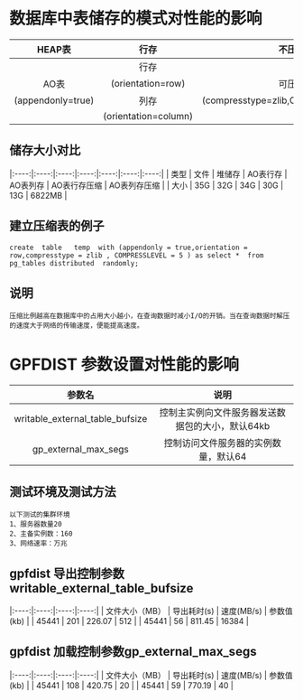 # 数据库中表储存的模式对性能的影响

| HEAP表 | 行存 | 不压缩 |
|:----:|:----:|:----:|
| | 行存 | |
| AO表 | (orientation=row) | 可压缩 |
| (appendonly=true) | 列存 | (compresstype=zlib,COMPRESSLEVEL=5) |
| | (orientation=column) | |

## 储存大小对比
|:----:|:----:|:----:|:----:|:----:|:----:|:----:|
| 类型 | 文件 | 堆储存 | AO表行存 | AO表列存 | AO表行存压缩 | AO表列存压缩 |
| 大小 | 35G | 32G | 34G | 30G | 13G | 6822MB |


## 建立压缩表的例子
	create  table   temp  with (appendonly = true,orientation = row,compresstype = zlib , COMPRESSLEVEL = 5 ) as select *  from pg_tables distributed  randomly;
	
## 说明
	压缩比例越高在数据库中的占用大小越小，在查询数据时减小I/O的开销。当在查询数据时解压的速度大于网络的传输速度，便能提高速度。
	
# GPFDIST 参数设置对性能的影响

| 参数名 | 说明 |
|:----:|:----:|
| writable_external_table_bufsize | 控制主实例向文件服务器发送数据包的大小，默认64kb |
| gp_external_max_segs | 控制访问文件服务器的实例数量，默认64 |

## 测试环境及测试方法
	以下测试的集群环境
	1、服务器数量20
	2、主备实例数：160
	3、网络速率：万兆

## gpfdist 导出控制参数writable_external_table_bufsize
|:----:|:----:|:----:|:----:|
| 文件大小（MB） | 导出耗时(s) | 速度(MB/s) | 参数值(kb) |
| 45441 | 201 | 226.07 | 512 |
| 45441 | 56 | 811.45 | 16384 |


## gpfdist 加载控制参数gp_external_max_segs
|:----:|:----:|:----:|:----:|
| 文件大小（MB） | 导出耗时(s) | 速度(MB/s) | 参数值(kb) |
| 45441 | 108 | 420.75 | 20 |
| 45441 | 59 | 770.19 | 40 |
 